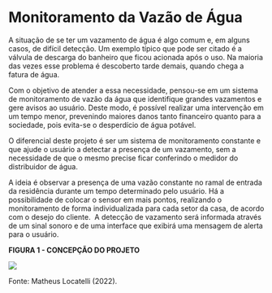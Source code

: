 # Monitoramento da Vazão de Água

A situação de se ter um vazamento de água é algo comum e, em alguns casos, de difícil detecção. Um exemplo típico que pode ser citado é a válvula de descarga do banheiro que ficou acionada após o uso. Na maioria das vezes esse problema é descoberto tarde demais, quando chega a fatura de água.

Com o objetivo de atender a essa necessidade, pensou-se em um sistema de monitoramento de vazão da água que identifique grandes vazamentos e gere avisos ao usuário. Deste modo, é possível realizar uma intervenção em um tempo menor, prevenindo maiores danos tanto financeiro quanto para a sociedade, pois evita-se o desperdício de água potável.

O diferencial deste projeto é ser um sistema de monitoramento constante e que ajude o usuário a detectar a presença de um vazamento, sem a necessidade de que o mesmo precise ficar conferindo o medidor do distribuidor de água.

A ideia é observar a presença de uma vazão constante no ramal de entrada da residência durante um tempo determinado pelo usuário. Há a possibilidade de colocar o sensor em mais pontos, realizando o monitoramento de forma individualizada para cada setor da casa, de acordo com o desejo do cliente.  A detecção de vazamento será informada através de um sinal sonoro e de uma interface que exibirá uma mensagem de alerta para o usuário.

**FIGURA 1 - CONCEPÇÃO DO PROJETO**

![](/home/laura/Transferências/matheus_greici.png)

Fonte: Matheus Locatelli (2022).
